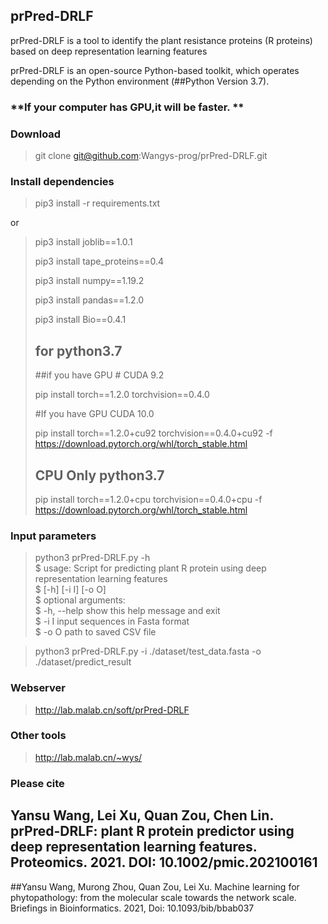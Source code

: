 ## prPred-DRLF
prPred-DRLF is a tool to identify the plant resistance proteins (R proteins) based on deep representation learning features

prPred-DRLF is an open-source Python-based toolkit, which operates depending on the Python environment (##Python Version 3.7). 

### **If your computer has GPU,it will be faster.  **


### **Download**

> git clone git@github.com:Wangys-prog/prPred-DRLF.git


### **Install dependencies**

> pip3 install -r requirements.txt 

or 

> pip3 install joblib==1.0.1 
> 
> pip3 install tape_proteins==0.4
>  
> pip3 install numpy==1.19.2 
> 
> pip3 install pandas==1.2.0 
> 
> pip3 install Bio==0.4.1 
> 
> ## for python3.7 
> 
> ##if you have GPU  # CUDA 9.2  
> 
> pip install torch==1.2.0 torchvision==0.4.0 
> 
> #If you have GPU CUDA 10.0 
> 
> pip install torch==1.2.0+cu92 torchvision==0.4.0+cu92 -f https://download.pytorch.org/whl/torch_stable.html
> 
> ## CPU Only python3.7
> 
> pip install torch==1.2.0+cpu torchvision==0.4.0+cpu -f https://download.pytorch.org/whl/torch_stable.html
> 


### Input parameters

> python3 prPred-DRLF.py -h  
> $ usage: Script for predicting plant R protein using deep representation learning features  
> $       [-h] [-i I] [-o O]  
> $ optional arguments:  
> $  -h, --help  show this help message and exit  
> $  -i I        input sequences in Fasta format  
> $  -o O        path to saved CSV file  

> python3 prPred-DRLF.py -i ./dataset/test_data.fasta -o ./dataset/predict_result


### Webserver

>http://lab.malab.cn/soft/prPred-DRLF

### Other tools

>http://lab.malab.cn/~wys/

### Please cite
## Yansu Wang, Lei Xu, Quan Zou, Chen Lin. prPred-DRLF: plant R protein predictor using deep representation learning features. Proteomics. 2021. DOI: 10.1002/pmic.202100161
##Yansu Wang, Murong Zhou, Quan Zou, Lei Xu. Machine learning for phytopathology: from the molecular scale towards the network scale. Briefings in Bioinformatics. 2021, Doi: 10.1093/bib/bbab037
